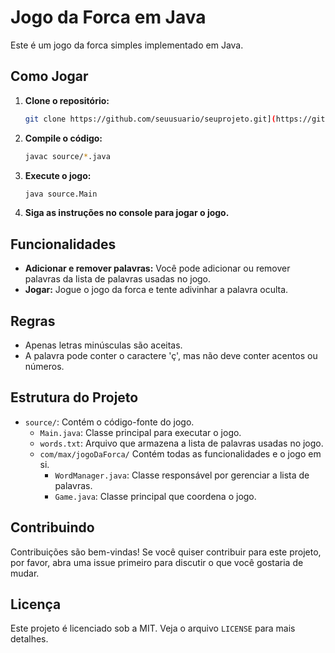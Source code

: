 # Jogo da Forca em Java

Este é um jogo da forca simples implementado em Java.

## Como Jogar

1. **Clone o repositório:**
   ```bash
   git clone https://github.com/seuusuario/seuprojeto.git](https://github.com/Maxceleste/jogo-da-forca-java.git
   ```

2. **Compile o código:**
   ```bash
   javac source/*.java
   ```

3. **Execute o jogo:**
   ```bash
   java source.Main
   ```

4. **Siga as instruções no console para jogar o jogo.**

## Funcionalidades

- **Adicionar e remover palavras:** Você pode adicionar ou remover palavras da lista de palavras usadas no jogo.
- **Jogar:** Jogue o jogo da forca e tente adivinhar a palavra oculta.

## Regras

- Apenas letras minúsculas são aceitas.
- A palavra pode conter o caractere 'ç', mas não deve conter acentos ou números.

## Estrutura do Projeto

- `source/`: Contém o código-fonte do jogo.
  - `Main.java`: Classe principal para executar o jogo.
  - `words.txt`: Arquivo que armazena a lista de palavras usadas no jogo.
  - `com/max/jogoDaForca/` Contém todas as funcionalidades e o jogo em si.
    - `WordManager.java`: Classe responsável por gerenciar a lista de palavras.
    - `Game.java`: Classe principal que coordena o jogo.

## Contribuindo

Contribuições são bem-vindas! Se você quiser contribuir para este projeto, por favor, abra uma issue primeiro para discutir o que você gostaria de mudar.

## Licença

Este projeto é licenciado sob a MIT. Veja o arquivo `LICENSE` para mais detalhes.

